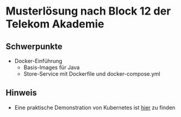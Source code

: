 # Musterlösung nach Block 12 der Telekom Akademie

## Schwerpunkte

* Docker-Einführung
  * Basis-Images für Java
  * Store-Service mit Dockerfile und docker-compose.yml


## Hinweis

* Eine praktische Demonstration von Kubernetes ist [hier](https://kubernetes.io/docs/tutorials/hello-minikube/) zu finden


